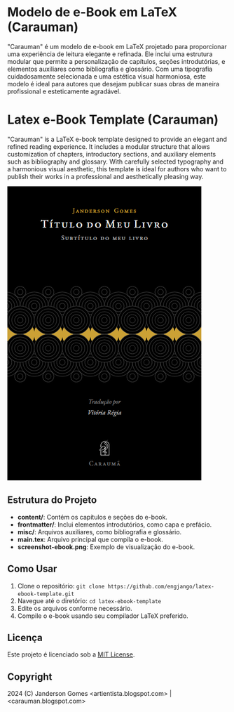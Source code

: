 # Modelo de e-Book em LaTeX (Carauman)

"Carauman" é um modelo de e-book em LaTeX projetado para proporcionar uma experiência de leitura elegante e refinada. Ele inclui uma estrutura modular que permite a personalização de capítulos, seções introdutórias, e elementos auxiliares como bibliografia e glossário. Com uma tipografia cuidadosamente selecionada e uma estética visual harmoniosa, este modelo é ideal para autores que desejam publicar suas obras de maneira profissional e esteticamente agradável.

# Latex e-Book Template (Carauman)

"Carauman" is a LaTeX e-book template designed to provide an elegant and refined reading experience. It includes a modular structure that allows customization of chapters, introductory sections, and auxiliary elements such as bibliography and glossary. With carefully selected typography and a harmonious visual aesthetic, this template is ideal for authors who want to publish their works in a professional and aesthetically pleasing way.

![Screenshot ebook](https://raw.githubusercontent.com/engjango/latex-ebook-template/main/screenshot-ebook.png)

## Estrutura do Projeto

- **content/**: Contém os capítulos e seções do e-book.
- **frontmatter/**: Inclui elementos introdutórios, como capa e prefácio.
- **misc/**: Arquivos auxiliares, como bibliografia e glossário.
- **main.tex**: Arquivo principal que compila o e-book.
- **screenshot-ebook.png**: Exemplo de visualização do e-book.

## Como Usar

1. Clone o repositório: `git clone https://github.com/engjango/latex-ebook-template.git`
2. Navegue até o diretório: `cd latex-ebook-template`
3. Edite os arquivos conforme necessário.
4. Compile o e-book usando seu compilador LaTeX preferido.

## Licença

Este projeto é licenciado sob a [MIT License](LICENSE).

## Copyright

2024 (C) Janderson Gomes <artientista.blogspot.com> | <carauman.blogspot.com>
